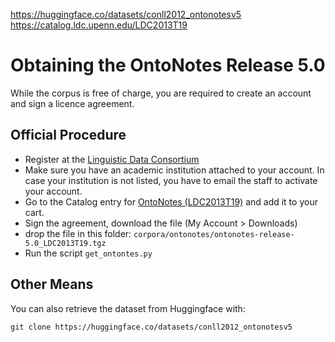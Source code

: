 https://huggingface.co/datasets/conll2012_ontonotesv5
https://catalog.ldc.upenn.edu/LDC2013T19


# Obtaining the OntoNotes Release 5.0


While the corpus is free of charge, you are required to create an account and sign a licence agreement.

## Official Procedure

- Register at the [Linguistic Data Consortium](https://catalog.ldc.upenn.edu/signup)
- Make sure you have an academic institution attached to your account. In case your institution is not listed, you have to email the staff to activate your account.
- Go to the Catalog entry for [OntoNotes (LDC2013T19)](https://catalog.ldc.upenn.edu/LDC2013T19) and add it to your cart.
- Sign the agreement, download the file (My Account > Downloads)
- drop the file in this folder: `corpora/ontonotes/ontonotes-release-5.0_LDC2013T19.tgz`
- Run the script `get_ontontes.py`

## Other Means

You can also retrieve the dataset from Huggingface with:

```
git clone https://huggingface.co/datasets/conll2012_ontonotesv5
```